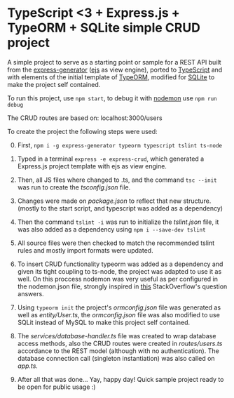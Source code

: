 # TypeScript <3 + Express.js + TypeORM + SQLite simple CRUD project

A simple project to serve as a starting point or sample for a REST API built from the [express-generator](https://expressjs.com/en/starter/generator.html) ([ejs](https://ejs.co/) as view engine), ported to [TypeScript](https://www.typescriptlang.org/) and with elements of the initial template of [TypeORM](http://typeorm.io/#/), modified for [SQLite](https://www.sqlite.org/index.html) to make the project self contained.

To run this project, use `npm start`, to debug it with [nodemon](https://nodemon.io/) use `npm run debug`

The CRUD routes are based on: localhost:3000/users

To create the project the following steps were used:

0) First, `npm i -g express-generator typeorm typescript tslint ts-node`

1) Typed in a terminal `express -e express-crud`, which generated a Express.js project template with ejs as view engine.

1) Then, all JS files where changed to .ts, and the command `tsc --init` was run to create the *tsconfig.json* file.

1) Changes were made on *package.json* to reflect that new structure. (mostly to the start script, and typescript was added as a dependency)

1) Then the command `tslint -i` was run to initialize the *tslint.json* file, it was also added as a dependency using `npm i --save-dev tslint`

1) All source files were then checked to match the recommended tslint rules and mostly import formats were updated.

1) To insert CRUD functionality typeorm was added as a dependency and given its tight coupling to ts-node, the project was adapted to use it as well. On this proccess nodemon was very useful as per configured in the nodemon.json file, strongly inspired in [this](https://stackoverflow.com/questions/37979489/how-to-watch-and-reload-ts-node-when-typescript-files-change) StackOverflow's question answers.

1) Using `typeorm init` the project's *ormconfig.json* file was generated as well as *entity/User.ts*, the *ormconfig.json* file was also modified to use SQLit instead of MySQL to make this project self contained.

1) The *services/database-handler.ts* file was created to wrap database access methods, also the CRUD routes were created in *routes/users.ts* accordance to the REST model (although with no authentication). The database connection call (singleton instantiation) was also called on *app.ts.*

1) After all that was done... Yay, happy day! Quick sample project ready to be open for public usage :)
